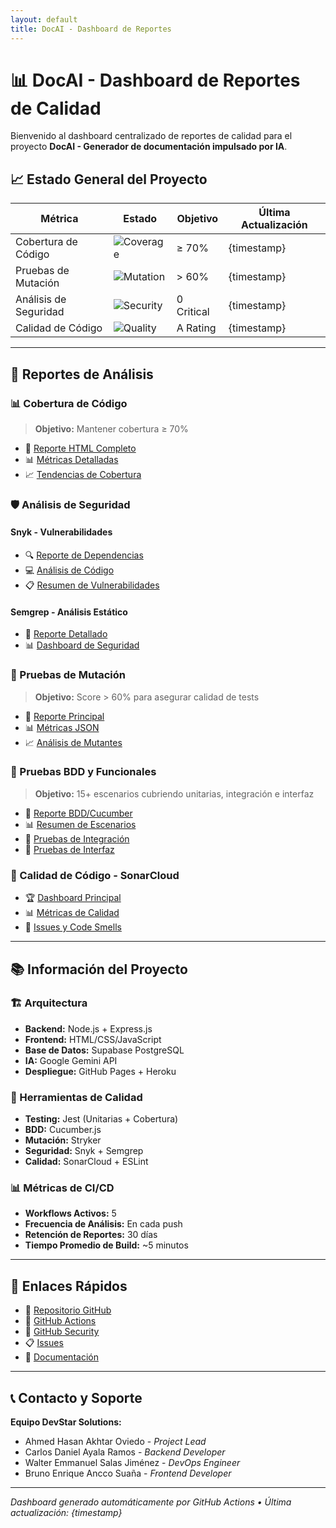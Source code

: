 ```yaml
---
layout: default
title: DocAI - Dashboard de Reportes
---
```


# 📊 DocAI - Dashboard de Reportes de Calidad

Bienvenido al dashboard centralizado de reportes de calidad para el proyecto **DocAI - Generador de documentación impulsado por IA**.

## 📈 Estado General del Proyecto

| Métrica | Estado | Objetivo | Última Actualización |
|---------|--------|----------|---------------------|
| Cobertura de Código | ![Coverage](https://img.shields.io/badge/coverage-%3E70%25-brightgreen) | ≥ 70% | {timestamp} |
| Pruebas de Mutación | ![Mutation](https://img.shields.io/badge/mutation-score-blue) | > 60% | {timestamp} |
| Análisis de Seguridad | ![Security](https://img.shields.io/badge/security-scan-green) | 0 Critical | {timestamp} |
| Calidad de Código | ![Quality](https://img.shields.io/badge/sonar-quality-brightgreen) | A Rating | {timestamp} |

---

## 🎯 Reportes de Análisis

### 📊 Cobertura de Código
> **Objetivo:** Mantener cobertura ≥ 70%

- 📄 [Reporte HTML Completo](reports/coverage/index.html)
- 📊 [Métricas Detalladas](reports/coverage/coverage-summary.json)
- 📈 [Tendencias de Cobertura](reports/coverage/coverage-trends.html)

### 🛡️ Análisis de Seguridad

#### Snyk - Vulnerabilidades
- 🔍 [Reporte de Dependencias](reports/security/snyk-dependencies.json)
- 💻 [Análisis de Código](reports/security/snyk-code.json)
- 📋 [Resumen de Vulnerabilidades](reports/security/snyk-summary.html)

#### Semgrep - Análisis Estático  
- 🔎 [Reporte Detallado](reports/security/semgrep-report.json)
- 📊 [Dashboard de Seguridad](reports/security/semgrep-dashboard.html)

### 🧬 Pruebas de Mutación
> **Objetivo:** Score > 60% para asegurar calidad de tests

- 🎯 [Reporte Principal](reports/mutation/index.html)
- 📊 [Métricas JSON](reports/mutation/mutation-report.json)
- 📈 [Análisis de Mutantes](reports/mutation/mutants-analysis.html)

### 🧪 Pruebas BDD y Funcionales
> **Objetivo:** 15+ escenarios cubriendo unitarias, integración e interfaz

- 🥒 [Reporte BDD/Cucumber](reports/bdd/index.html)
- 📊 [Resumen de Escenarios](reports/bdd/scenarios-summary.json)
- 🔄 [Pruebas de Integración](reports/bdd/integration-tests.html)
- 🎨 [Pruebas de Interfaz](reports/bdd/ui-tests.html)

### 🎯 Calidad de Código - SonarCloud
- 🏆 [Dashboard Principal](https://sonarcloud.io/project/overview?id=doc-ai-sc_doc-ai-py)
- 📊 [Métricas de Calidad](reports/sonar/quality-metrics.json)
- 🐛 [Issues y Code Smells](reports/sonar/issues-report.html)

---

## 📚 Información del Proyecto

### 🏗️ Arquitectura
- **Backend:** Node.js + Express.js
- **Frontend:** HTML/CSS/JavaScript
- **Base de Datos:** Supabase PostgreSQL  
- **IA:** Google Gemini API
- **Despliegue:** GitHub Pages + Heroku

### 🔧 Herramientas de Calidad
- **Testing:** Jest (Unitarias + Cobertura)
- **BDD:** Cucumber.js
- **Mutación:** Stryker
- **Seguridad:** Snyk + Semgrep
- **Calidad:** SonarCloud + ESLint

### 📊 Métricas de CI/CD
- **Workflows Activos:** 5
- **Frecuencia de Análisis:** En cada push
- **Retención de Reportes:** 30 días
- **Tiempo Promedio de Build:** ~5 minutos

---

## 🔗 Enlaces Rápidos

- 📁 [Repositorio GitHub](https://github.com/Aakhtar004/doc_ai)
- 🚀 [GitHub Actions](https://github.com/Aakhtar004/doc_ai/actions)
- 🔐 [GitHub Security](https://github.com/Aakhtar004/doc_ai/security)
- 📋 [Issues](https://github.com/Aakhtar004/doc_ai/issues)
- 📖 [Documentación](https://github.com/Aakhtar004/doc_ai/tree/main/Documents)

---

## 📞 Contacto y Soporte

**Equipo DevStar Solutions:**
- Ahmed Hasan Akhtar Oviedo - *Project Lead*
- Carlos Daniel Ayala Ramos - *Backend Developer*  
- Walter Emmanuel Salas Jiménez - *DevOps Engineer*
- Bruno Enrique Ancco Suaña - *Frontend Developer*

---

*Dashboard generado automáticamente por GitHub Actions • Última actualización: {timestamp}*
